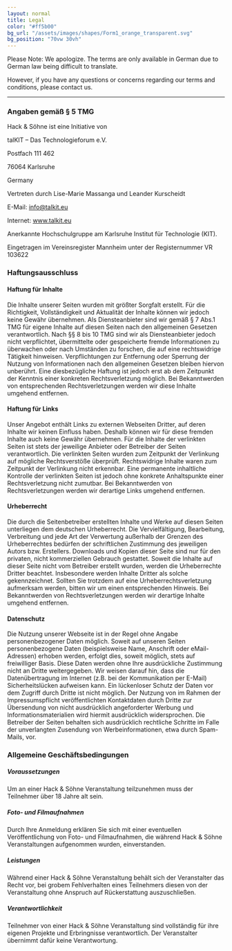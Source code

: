 ```yaml
---
layout: normal
title: Legal
color: "#ff5b00"
bg_url: "/assets/images/shapes/Form1_orange_transparent.svg"
bg_position: "70vw 30vh"
---
```


Please Note: We apologize. The terms are only available in German due to German law being difficult to translate.

However, if you have any questions or concerns regarding our terms and conditions, please contact us.

------

### Angaben gemäß § 5 TMG

Hack & Söhne ist eine Initiative von

talKIT – Das Technologieforum e.V.

Postfach 111 462

76064 Karlsruhe

Germany

Vertreten durch Lise-Marie Massanga und Leander Kurscheidt

E-Mail: info@talkit.eu

Internet: www.talkit.eu

Anerkannte Hochschulgruppe am Karlsruhe Institut für Technologie (KIT).

Eingetragen im Vereinsregister Mannheim unter der Registernummer VR 103622


### Haftungsausschluss

#### Haftung für Inhalte

Die Inhalte unserer Seiten wurden mit größter Sorgfalt erstellt. Für die Richtigkeit, Vollständigkeit und Aktualität der Inhalte können wir jedoch keine Gewähr übernehmen. Als Diensteanbieter sind wir gemäß § 7 Abs.1 TMG für eigene Inhalte auf diesen Seiten nach den allgemeinen Gesetzen verantwortlich. Nach §§ 8 bis 10 TMG sind wir als Diensteanbieter jedoch nicht verpflichtet, übermittelte oder gespeicherte fremde Informationen zu überwachen oder nach Umständen zu forschen, die auf eine rechtswidrige Tätigkeit hinweisen. Verpflichtungen zur Entfernung oder Sperrung der Nutzung von Informationen nach den allgemeinen Gesetzen bleiben hiervon unberührt. Eine diesbezügliche Haftung ist jedoch erst ab dem Zeitpunkt der Kenntnis einer konkreten Rechtsverletzung möglich. Bei Bekanntwerden von entsprechenden Rechtsverletzungen werden wir diese Inhalte umgehend entfernen.

#### Haftung für Links

Unser Angebot enthält Links zu externen Webseiten Dritter, auf deren Inhalte wir keinen Einfluss haben. Deshalb können wir für diese fremden Inhalte auch keine Gewähr übernehmen. Für die Inhalte der verlinkten Seiten ist stets der jeweilige Anbieter oder Betreiber der Seiten verantwortlich. Die verlinkten Seiten wurden zum Zeitpunkt der Verlinkung auf mögliche Rechtsverstöße überprüft. Rechtswidrige Inhalte waren zum Zeitpunkt der Verlinkung nicht erkennbar. Eine permanente inhaltliche Kontrolle der verlinkten Seiten ist jedoch ohne konkrete Anhaltspunkte einer Rechtsverletzung nicht zumutbar. Bei Bekanntwerden von Rechtsverletzungen werden wir derartige Links umgehend entfernen.

#### Urheberrecht

Die durch die Seitenbetreiber erstellten Inhalte und Werke auf diesen Seiten unterliegen dem deutschen Urheberrecht. Die Vervielfältigung, Bearbeitung, Verbreitung und jede Art der Verwertung außerhalb der Grenzen des Urheberrechtes bedürfen der schriftlichen Zustimmung des jeweiligen Autors bzw. Erstellers. Downloads und Kopien dieser Seite sind nur für den privaten, nicht kommerziellen Gebrauch gestattet. Soweit die Inhalte auf dieser Seite nicht vom Betreiber erstellt wurden, werden die Urheberrechte Dritter beachtet. Insbesondere werden Inhalte Dritter als solche gekennzeichnet. Sollten Sie trotzdem auf eine Urheberrechtsverletzung aufmerksam werden, bitten wir um einen entsprechenden Hinweis. Bei Bekanntwerden von Rechtsverletzungen werden wir derartige Inhalte umgehend entfernen.

#### Datenschutz

Die Nutzung unserer Webseite ist in der Regel ohne Angabe personenbezogener Daten möglich. Soweit auf unseren Seiten personenbezogene Daten (beispielsweise Name, Anschrift oder eMail-Adressen) erhoben werden, erfolgt dies, soweit möglich, stets auf freiwilliger Basis. Diese Daten werden ohne Ihre ausdrückliche Zustimmung nicht an Dritte weitergegeben. Wir weisen darauf hin, dass die Datenübertragung im Internet (z.B. bei der Kommunikation per E-Mail) Sicherheitslücken aufweisen kann. Ein lückenloser Schutz der Daten vor dem Zugriff durch Dritte ist nicht möglich. Der Nutzung von im Rahmen der Impressumspflicht veröffentlichten Kontaktdaten durch Dritte zur Übersendung von nicht ausdrücklich angeforderter Werbung und Informationsmaterialien wird hiermit ausdrücklich widersprochen. Die Betreiber der Seiten behalten sich ausdrücklich rechtliche Schritte im Falle der unverlangten Zusendung von Werbeinformationen, etwa durch Spam-Mails, vor.

### Allgemeine Geschäftsbedingungen

##### Voraussetzungen

Um an einer Hack & Söhne Veranstaltung teilzunehmen muss der Teilnehmer über 18 Jahre alt sein.

##### Foto- und Filmaufnahmen

Durch Ihre Anmeldung erklären Sie sich mit einer eventuellen Veröffentlichung von Foto- und Filmaufnahmen, die während Hack & Söhne Veranstaltungen aufgenommen wurden, einverstanden.

##### Leistungen

Während einer Hack & Söhne Veranstaltung behält sich der Veranstalter das Recht vor, bei grobem Fehlverhalten eines Teilnehmers diesen von der Veranstaltung ohne Anspruch auf Rückerstattung auszuschließen.

##### Verantwortlichkeit

Teilnehmer von einer Hack & Söhne Veranstaltung sind vollständig für ihre eigenen Projekte und Erbringnisse verantwortlich. Der Veranstalter übernimmt dafür keine Verantwortung. 